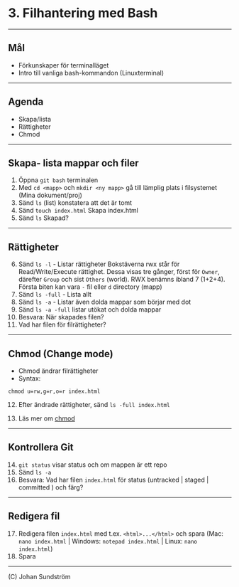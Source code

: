 # 3. Filhantering med Bash

---

## Mål

* Förkunskaper för terminalläget
* Intro till vanliga bash-kommandon (Linuxterminal)

---

## Agenda

* Skapa/lista
* Rättigheter
* Chmod

---

## Skapa- lista mappar och filer

1. Öppna `git bash` terminalen
2. Med `cd <mapp>` och `mkdir <ny mapp>` gå till lämplig plats i filsystemet (Mina dokument/proj)
3. Sänd `ls` (list) konstatera att det är tomt
4. Sänd `touch index.html` Skapa index.html
5. Sänd `ls` Skapad?

---

## Rättigheter

6. Sänd `ls -l` - Listar rättigheter
Bokstäverna rwx står för Read/Write/Execute rättighet. Dessa visas tre gånger, först för `Owner`, därefter `Group` och sist `Others` (world). RWX benämns ibland 7 (1+2+4). Första biten kan vara `-` fil eller `d` directory (mapp)
7. Sänd `ls -full` - Lista allt
8. Sänd `ls -a` - Listar även dolda mappar som börjar med dot
9. Sänd `ls -a -full` listar utökat och dolda mappar
10. Besvara: När skapades filen?
11. Vad har filen för filrättigheter?

---

## Chmod (Change mode)

* Chmod ändrar filrättigheter
* Syntax: 
 
```chmod u=rw,g=r,o=r index.html``` 

12. Efter ändrade rättigheter, sänd ```ls -full index.html```


13.   Läs mer om [chmod](https://ss64.com/bash/chmod.htm)

---

## Kontrollera Git

14.  `git status` visar status och om mappen är ett repo
15.  Sänd `ls -a`
16.  Besvara: Vad har filen `index.html` för status (untracked | staged | committed ) och färg?

---

## Redigera fil

17. Redigera filen `index.html` med t.ex. `<html>...</html>` och spara (Mac: `nano index.html` | Windows: `notepad index.html` | Linux: `nano index.html`)
18. Spara

--- 


(C) Johan Sundström
